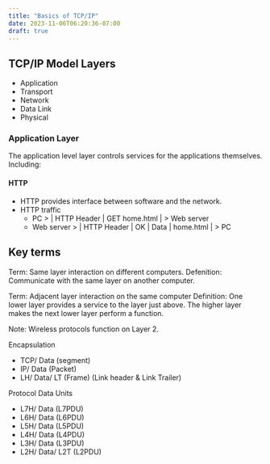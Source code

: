 ```yaml
---
title: "Basics of TCP/IP"
date: 2023-11-06T06:20:36-07:00
draft: true
---
```




## TCP/IP Model Layers
- Application
- Transport
- Network
- Data Link
- Physical

### Application Layer

The application level layer controls services for the applications themselves. Including:

#### HTTP
-   HTTP provides interface between software and the network.
-   HTTP traffic
    - PC > | HTTP Header | GET home.html | > Web server
    - Web server > | HTTP Header | OK | Data | home.html | > PC

## Key terms
Term: Same layer interaction on different computers.
Defenition: Communicate with the same layer on another computer.

Term: Adjacent layer interaction on the same computer
Definition: One lower layer provides a service to the layer just above. The higher layer makes the next lower layer perform a function.

Note: Wireless protocols function on Layer 2.

Encapsulation

-   TCP/ Data (segment)
-   IP/ Data (Packet)
-   LH/ Data/ LT (Frame) (Link header & Link Trailer)

Protocol Data Units

-   L7H/ Data (L7PDU)
-   L6H/ Data (L6PDU)
-   L5H/ Data (L5PDU)
-   L4H/ Data (L4PDU)
-   L3H/ Data (L3PDU)
-   L2H/ Data/ L2T (L2PDU)
